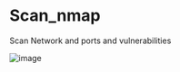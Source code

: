 # Scan_nmap
Scan Network and ports and vulnerabilities

![image](https://github.com/GuilhermeTart/Scan_nmap/assets/136984328/0598dcfa-646c-489f-a3a9-93a2d818e983)


